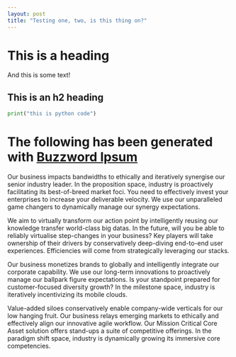 ```yaml
---
layout: post
title: "Testing one, two, is this thing on?"
---
```


# This is a heading

And this is some text!

## This is an h2 heading

```python
print("this is python code")
```

# The following has been generated with [Buzzword Ipsum](http://www.buzzwordipsum.com/)

Our business impacts bandwidths to ethically and iteratively synergise our senior industry leader. In the proposition space, industry is proactively facilitating its best-of-breed market foci. You need to effectively invest your enterprises to increase your deliverable velocity. We use our unparalleled game changers to dynamically manage our synergy expectations.

We aim to virtually transform our action point by intelligently reusing our knowledge transfer world-class big datas. In the future, will you be able to reliably virtualise step-changes in your business? Key players will take ownership of their drivers by conservatively deep-diving end-to-end user experiences. Efficiencies will come from strategically leveraging our stacks.

Our business monetizes brands to globally and intelligently integrate our corporate capability. We use our long-term innovations to proactively manage our ballpark figure expectations. Is your standpoint prepared for customer-focused diversity growth? In the milestone space, industry is iteratively incentivizing its mobile clouds.

Value-added siloes conservatively enable company-wide verticals for our low hanging fruit. Our business relays emerging markets to ethically and effectively align our innovative agile workflow. Our Mission Critical Core Asset solution offers stand-ups a suite of competitive offerings. In the paradigm shift space, industry is dynamically growing its immersive core competencies.
